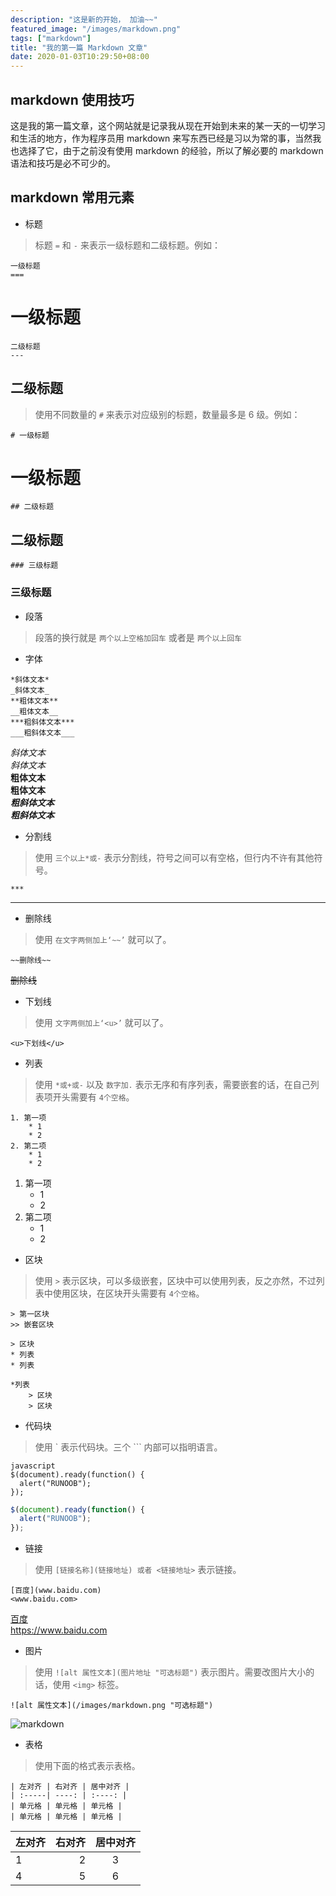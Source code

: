 ```yaml
---
description: "这是新的开始， 加油~~"
featured_image: "/images/markdown.png"
tags: ["markdown"]
title: "我的第一篇 Markdown 文章"
date: 2020-01-03T10:29:50+08:00
---
```


## markdown 使用技巧

这是我的第一篇文章，这个网站就是记录我从现在开始到未来的某一天的一切学习和生活的地方，作为程序员用 markdown 来写东西已经是习以为常的事，当然我也选择了它，由于之前没有使用 markdown 的经验，所以了解必要的 markdown 语法和技巧是必不可少的。

## markdown 常用元素

- 标题

> 标题 `=` 和 `-` 来表示一级标题和二级标题。例如：

```
一级标题
===
```

# 一级标题

```
二级标题
---
```

## 二级标题

> 使用不同数量的 `#` 来表示对应级别的标题，数量最多是 6 级。例如：

```
# 一级标题
```

# 一级标题

```
## 二级标题
```

## 二级标题

```
### 三级标题
```

### 三级标题

- 段落

> 段落的换行就是 `两个以上空格加回车` 或者是 `两个以上回车`

- 字体

```
*斜体文本*
_斜体文本_
**粗体文本**
__粗体文本__
***粗斜体文本***
___粗斜体文本___
```

_斜体文本_  
_斜体文本_  
**粗体文本**  
**粗体文本**  
**_粗斜体文本_**  
**_粗斜体文本_**

- 分割线

> 使用 `三个以上*或-` 表示分割线，符号之间可以有空格，但行内不许有其他符号。

```
***
```

---

- 删除线

> 使用 `在文字两侧加上‘~~’` 就可以了。

```
~~删除线~~
```

~~删除线~~

- 下划线

> 使用 `文字两侧加上‘<u>’` 就可以了。

```
<u>下划线</u>
```

- 列表

> 使用 `*或+或-` 以及 `数字加.` 表示无序和有序列表，需要嵌套的话，在自己列表项开头需要有 `4个空格`。

```
1. 第一项
    * 1
    * 2
2. 第二项
    * 1
    * 2
```

1. 第一项
   - 1
   - 2
2. 第二项
   - 1
   - 2

- 区块

> 使用 `>` 表示区块，可以多级嵌套，区块中可以使用列表，反之亦然，不过列表中使用区块，在区块开头需要有 `4个空格`。

```
> 第一区块
>> 嵌套区块

> 区块
* 列表
* 列表

*列表
    > 区块
    > 区块
```

- 代码块

> 使用 ` 表示代码块。三个 ``` 内部可以指明语言。

```
javascript
$(document).ready(function() {
  alert("RUNOOB");
});
```

```javascript
$(document).ready(function() {
  alert("RUNOOB");
});
```

- 链接

> 使用 `[链接名称](链接地址) 或者 <链接地址>` 表示链接。

```
[百度](www.baidu.com)
<www.baidu.com>
```

[百度](https://www.baidu.com)  
<https://www.baidu.com>

- 图片

> 使用 `![alt 属性文本](图片地址 "可选标题")` 表示图片。需要改图片大小的话，使用 `<img>` 标签。

```
![alt 属性文本](/images/markdown.png "可选标题")
```

![markdown](/images/markdown.png "markdown")

- 表格

> 使用下面的格式表示表格。

```
| 左对齐 | 右对齐 | 居中对齐 |
| :-----| ----: | :----: |
| 单元格 | 单元格 | 单元格 |
| 单元格 | 单元格 | 单元格 |
```

| 左对齐 | 右对齐 | 居中对齐 |
| :----- | -----: | :------: |
| 1      |      2 |    3     |
| 4      |      5 |    6     |
